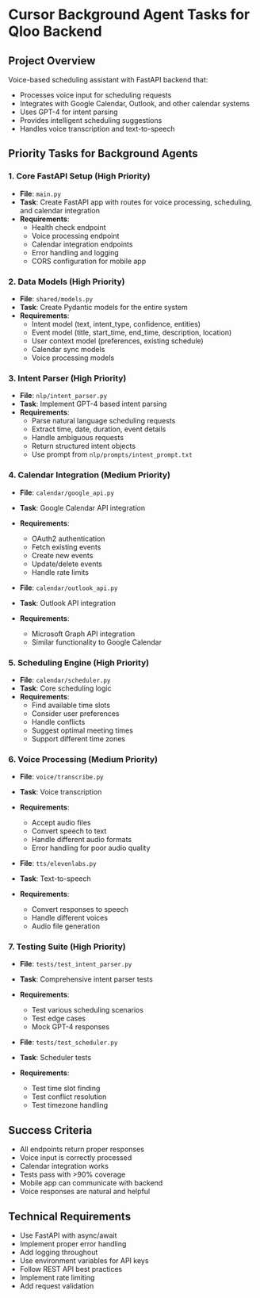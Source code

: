 # Cursor Background Agent Tasks for Qloo Backend

## Project Overview
Voice-based scheduling assistant with FastAPI backend that:
- Processes voice input for scheduling requests
- Integrates with Google Calendar, Outlook, and other calendar systems
- Uses GPT-4 for intent parsing
- Provides intelligent scheduling suggestions
- Handles voice transcription and text-to-speech

## Priority Tasks for Background Agents

### 1. Core FastAPI Setup (High Priority)
- **File**: `main.py`
- **Task**: Create FastAPI app with routes for voice processing, scheduling, and calendar integration
- **Requirements**:
  - Health check endpoint
  - Voice processing endpoint
  - Calendar integration endpoints
  - Error handling and logging
  - CORS configuration for mobile app

### 2. Data Models (High Priority)
- **File**: `shared/models.py`
- **Task**: Create Pydantic models for the entire system
- **Requirements**:
  - Intent model (text, intent_type, confidence, entities)
  - Event model (title, start_time, end_time, description, location)
  - User context model (preferences, existing schedule)
  - Calendar sync models
  - Voice processing models

### 3. Intent Parser (High Priority)
- **File**: `nlp/intent_parser.py`
- **Task**: Implement GPT-4 based intent parsing
- **Requirements**:
  - Parse natural language scheduling requests
  - Extract time, date, duration, event details
  - Handle ambiguous requests
  - Return structured intent objects
  - Use prompt from `nlp/prompts/intent_prompt.txt`

### 4. Calendar Integration (Medium Priority)
- **File**: `calendar/google_api.py`
- **Task**: Google Calendar API integration
- **Requirements**:
  - OAuth2 authentication
  - Fetch existing events
  - Create new events
  - Update/delete events
  - Handle rate limits

- **File**: `calendar/outlook_api.py`
- **Task**: Outlook API integration
- **Requirements**:
  - Microsoft Graph API integration
  - Similar functionality to Google Calendar

### 5. Scheduling Engine (High Priority)
- **File**: `calendar/scheduler.py`
- **Task**: Core scheduling logic
- **Requirements**:
  - Find available time slots
  - Consider user preferences
  - Handle conflicts
  - Suggest optimal meeting times
  - Support different time zones

### 6. Voice Processing (Medium Priority)
- **File**: `voice/transcribe.py`
- **Task**: Voice transcription
- **Requirements**:
  - Accept audio files
  - Convert speech to text
  - Handle different audio formats
  - Error handling for poor audio quality

- **File**: `tts/elevenlabs.py`
- **Task**: Text-to-speech
- **Requirements**:
  - Convert responses to speech
  - Handle different voices
  - Audio file generation

### 7. Testing Suite (High Priority)
- **File**: `tests/test_intent_parser.py`
- **Task**: Comprehensive intent parser tests
- **Requirements**:
  - Test various scheduling scenarios
  - Test edge cases
  - Mock GPT-4 responses
  
- **File**: `tests/test_scheduler.py`
- **Task**: Scheduler tests
- **Requirements**:
  - Test time slot finding
  - Test conflict resolution
  - Test timezone handling

## Success Criteria
- All endpoints return proper responses
- Voice input is correctly processed
- Calendar integration works
- Tests pass with >90% coverage
- Mobile app can communicate with backend
- Voice responses are natural and helpful

## Technical Requirements
- Use FastAPI with async/await
- Implement proper error handling
- Add logging throughout
- Use environment variables for API keys
- Follow REST API best practices
- Implement rate limiting
- Add request validation 